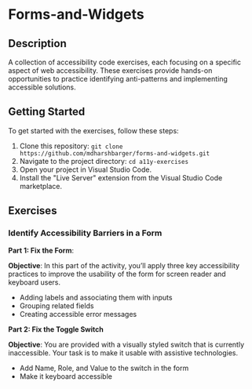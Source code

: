 # Forms-and-Widgets

## Description

A collection of accessibility code exercises, each focusing on a specific aspect of web accessibility. These exercises provide hands-on opportunities to practice identifying anti-patterns and implementing accessible solutions.

## Getting Started

To get started with the exercises, follow these steps:

1. Clone this repository: `git clone https://github.com/mdharshbarger/forms-and-widgets.git`
2. Navigate to the project directory: `cd a11y-exercises`
3. Open your project in Visual Studio Code.
4. Install the "Live Server" extension from the Visual Studio Code marketplace.

## Exercises

### Identify Accessibility Barriers in a Form

**Part 1: Fix the Form**:

**Objective**: In this part of the activity, you’ll apply three key accessibility practices to improve the usability of the form for screen reader and keyboard users.

- Adding labels and associating them with inputs
- Grouping related fields
- Creating accessible error messages

**Part 2: Fix the Toggle Switch**

**Objective**: You are provided with a visually styled switch that is currently inaccessible. Your task is to make it usable with assistive technologies.

- Add Name, Role, and Value to the switch in the form
- Make it keyboard accessible